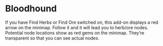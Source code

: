 # Bloodhound

If you have Find Herbs or Find Ore switched on, this add-on displays a red arrow on the minimap. Follow it and it will lead you to herb/ore nodes. Potential node locations show as red gems on the minimap. They’re transparent so that you can see actual nodes.

